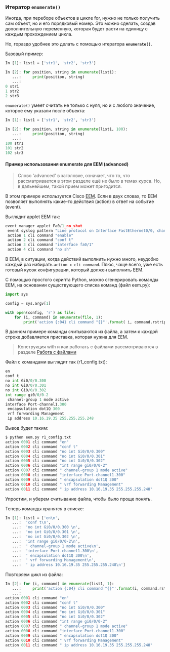 ### Итератор ```enumerate()```

Иногда, при переборе объектов в цикле for, нужно не только получить сам объект, но и его порядковый номер. Это можно сделать, создав дополнительную переменную, которая будет расти на единицу с каждым прохождением цикла.

Но, гораздо удобнее это делать с помощью итератора __```enumerate()```__.

Базовый пример:
```python
In [1]: list1 = ['str1', 'str2', 'str3']

In [2]: for position, string in enumerate(list1):
   ...:     print(position, string)
   ...:     
0 str1
1 str2
2 str3
```

```enumerate()``` умеет считать не только с нуля, но и с любого значение, которое ему указали после объекта:
```python
In [1]: list1 = ['str1', 'str2', 'str3']

In [2]: for position, string in enumerate(list1, 100):
   ...:     print(position, string)
   ...:     
100 str1
101 str2
102 str3
```

#### Пример использования enumerate для EEM (advanced)

> Слово 'advanced' в заголовке, означает, что то, что рассматривается в этом разделе ещё не было в темах курса. Но, в дальнейшем, такой прием может пригодится. 

В этом примере используется Cisco [EEM](http://xgu.ru/wiki/EEM). Если в двух словах, то EEM позволяет выполнять какие-то действия (action) в ответ на событие (event).

Выглядит applet EEM так:
```python
event manager applet Fa0/1_no_shut
 event syslog pattern "Line protocol on Interface FastEthernet0/0, changed state to down"
 action 1 cli command "enable"
 action 2 cli command "conf t"
 action 3 cli command "interface fa0/1"
 action 4 cli command "no sh"
```

В EEM, в ситуации, когда действий выполнить нужно много, неудобно каждый раз набирать ```action x cli command```.
Плюс, чаще всего, уже есть готовый кусок конфигурации, который должен выполнить EEM.

С помощью простого скрипта Python, можно сгенерировать команды EEM, на основании существующего списка команд (файл eem.py):
```python
import sys

config = sys.argv[1]

with open(config, 'r') as file:
    for (i, command) in enumerate(file, 1):
        print('action {:04} cli command "{}"'.format( i, command.rstrip() ))

```

В данном примере команды считываются из файла, а затем к каждой строке добавляется приставка, которая нужна для EEM.

> Конструкция with и как работать с файлами рассмотриваются в разделе [Работа с файлами](../06_files/)

Файл с командами выглядит так (r1_config.txt):
```python
en
conf t
no int Gi0/0/0.300 
no int Gi0/0/0.301 
no int Gi0/0/0.302 
int range gi0/0/0-2
 channel-group 1 mode active
interface Port-channel1.300
 encapsulation dot1Q 300
 vrf forwarding Management
 ip address 10.16.19.35 255.255.255.248
```

Вывод будет таким:
```python
$ python eem.py r1_config.txt
action 0001 cli command "en"
action 0002 cli command "conf t"
action 0003 cli command "no int Gi0/0/0.300"
action 0004 cli command "no int Gi0/0/0.301"
action 0005 cli command "no int Gi0/0/0.302"
action 0006 cli command "int range gi0/0/0-2"
action 0007 cli command " channel-group 1 mode active"
action 0008 cli command "interface Port-channel1.300"
action 0009 cli command " encapsulation dot1Q 300"
action 0010 cli command " vrf forwarding Management"
action 0011 cli command " ip address 10.16.19.35 255.255.255.248"
```

Упростим, и уберем считывание файла, чтобы было проще понять.

Теперь команды хранятся в списке:
```python 
In [1]: list1 = ['en\n',
   ...:  'conf t\n',
   ...:  'no int Gi0/0/0.300 \n',
   ...:  'no int Gi0/0/0.301 \n',
   ...:  'no int Gi0/0/0.302 \n',
   ...:  'int range gi0/0/0-2\n',
   ...:  ' channel-group 1 mode active\n',
   ...:  'interface Port-channel1.300\n',
   ...:  ' encapsulation dot1Q 300\n',
   ...:  ' vrf forwarding Management\n',
   ...:  ' ip address 10.16.19.35 255.255.255.248\n']
```

Повторяем цикл из файла:
```python
In [2]: for (i, command) in enumerate(list1, 1):
   ...:     print('action {:04} cli command "{}"'.format(i, command.rstrip()))
   ...:     
action 0001 cli command "en"
action 0002 cli command "conf t"
action 0003 cli command "no int Gi0/0/0.300"
action 0004 cli command "no int Gi0/0/0.301"
action 0005 cli command "no int Gi0/0/0.302"
action 0006 cli command "int range gi0/0/0-2"
action 0007 cli command " channel-group 1 mode active"
action 0008 cli command "interface Port-channel1.300"
action 0009 cli command " encapsulation dot1Q 300"
action 0010 cli command " vrf forwarding Management"
action 0011 cli command " ip address 10.16.19.35 255.255.255.248"
```

